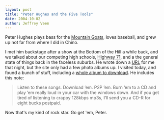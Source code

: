 ```yaml
--- 
layout: post
title: "Peter Hughes and the Five Tools"
date: 2004-10-02
author: Jeffrey Veen
---
```

Peter Hughes plays bass for the <a href="http://www.themountaingoats.net/">Mountain Goats</a>, loves baseball, and grew up not far from where I did in Chino.

I met him backstage after a show at the Bottom of the Hill a while back, and we talked about our competing high schools, <a href="http://www.westcoastroads.com/california/ca-071.html">Highway 71</a>, and a the general state of things back in the faceless suburbs. He wrote down a <a href="http://www.fivetools.com/">URL</a> for me that night, but the site only had a few photo albums up. I visited today, and found a bunch of stuff, including a <a href="http://www.fivetools.com/pph/index.html">whole album to download</a>. He includes this note:

<blockquote>Listen to these songs. Download &rsquo;em. P2P &rsquo;em. Burn &rsquo;em to a CD and play &rsquo;em really loud in your car with the windows down. And if you get tired of listening to crappy 128kbps mp3s, I&rsquo;ll send you a CD-R for eight bucks postpaid.</blockquote>

Now that's my kind of rock star. Go get 'em, Peter.
&#8203;